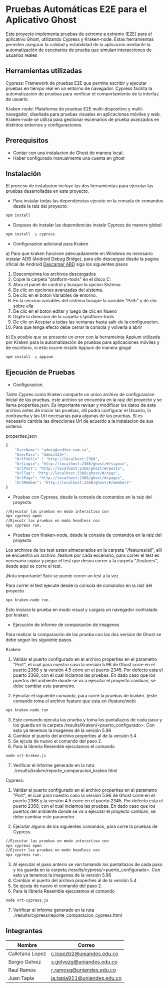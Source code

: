 # Pruebas Automáticas E2E para el Aplicativo Ghost

Este proyecto implementa pruebas de extremo a extremo (E2E) para el aplicativo Ghost, 
utilizando Cypress y Kraken-node. Estas herramientas permiten asegurar la calidad y 
estabilidad de la aplicación mediante la automatización de escenarios de prueba que 
simulan interacciones de usuarios reales

## Herramientas utilizadas

Cypress: Framework de pruebas E2E que permite escribir y ejecutar pruebas en tiempo real 
en un entorno de navegador. Cypress facilita la automatización de pruebas para verificar 
el comportamiento de la interfaz de usuario.

Kraken-node: Plataforma de pruebas E2E multi-dispositivo y multi-navegador, diseñada 
para pruebas visuales en aplicaciones móviles y web. Kraken-node se utiliza para gestionar 
escenarios de prueba avanzados en distintos entornos y configuraciones.

## Prerequisitos

* Contar con una instalacion de Ghost de manera local.
* Haber configurado manualmente una cuenta en ghost

## Instalación
El proceso de instalacion incluye las dos herramientas para ejecutar las pruebas
desarrolladas en este proyecto.

* Para instalar todas las dependencias ejecute en la consola de comandos desde la raiz del proyecto:

```bash
npm install
```

* Despues de instalar las dependencias instale Cypress de manera global
 
```bash
npm install -g cypress
```

* Configuracion adicional para Kraken

a) Para que kraken funcione adecuadamente en Windows es necesario instalar ADB (Android Debug Bridge), para ello
descargue desde la pagina oficial de Android 
<a href="https://developer.android.com/studio/releases/platform-tools">Descargar ABD</a> siga los siguientes pasos

1. Descomprima los archivos descargados
2. Copie la carpeta "platform-tools" en el disco C:
3. Abra el panel de control y busque la opcion Sistema
4. De clic en opciones avanzadas del sistema.
5. De clic en el boton Variables de entorno.
6. En la seccion variables del sistema busque la variable "Path" y de clic sobre ella
7. De clic en el boton editar y luego de clic en Nuevo
8. Digite la direccion de la carpeta c:\platform-tools
9. De clic en Aceptar a todas las ventanas hasta salir de la configuracion.
10. Para que tenga efecto debe cerrar la consola y volverla a abrir

b) Es posible que se presente un error con la herrameinta Appium utilizada por Kraken para 
la automatización de pruebas para aplicaciones móviles y de escritorio, si esto ocurre instale Appium de 
manera glogal

```bash
npm install -g appium
```


## Ejecución de Pruebas

* Configuracion.

Tanto Cypres como Kraken comparte un unico archivo de configuracion inicial de las pruebas, este archivo 
se encuentra en la raiz del proyecto y se llama properties.json. Es importante revisar y modificar los datos
de este archivo antes de iniciar las pruebas, alli podra configurar el Usuario, la contraseña y las Url 
necesarias para algunas de las pruebas. Si es necesario cambie las direcciones Url de acuerdo a la instalacion
de sus sistema

properties.json
```bash
{
    "UserName": "admin@redfox.com.co",
    "UserPass": "Admin123+",
    "UrlPublic" : "http://localhost:2368",
    "UrlLogin": "http://localhost:2368/ghost/#/signin",
    "UrlPost": "http://localhost:2368/ghost/#/posts",
    "UrlTag": "http://localhost:2368/ghost/#/tags",
    "UrlPage": "http://localhost:2368/ghost/#/pages",
    "UrlMember": "http://localhost:2368/ghost/#/members"
}

```

* Pruebas con Cypress, desde la consola de comandos en la raiz del proyecto

```bash
//Ejecutar las pruebas en modo interactivo con 
npx cypress open 
//Ejecutr las pruebas en modo headless con 
npx cypress run.
```



* Pruebas con Kraken-node, desde la consola de comandos en la raiz del proyecto

Los archivos de los test estan almacenados en la carpeta "/features/all", alli se encuentra
un archivo .feature por cada escenario, para correr el test es necesario copiar y pegar el 
test que desea correr a la carpeta "/features", desde aqui se corre el test.

¡Nota importante! Solo se puede correr un test a la vez

Para correr el test ejecute desde la consola de comandos en la raiz del proyecto

```bash
npx kraken-node run.
```

Esto iniciara la prueba en modo visual y cargara un navegador contralado por kraken.


* Ejecución de informe de comparación de imagenes

Para realizar la comparación de las prueba con las dos version de Ghost se debe seguir los siguiente pasos.

Kraken:

1. Validar el puerto configurado en el archivo properties en el parametro "Port", el cual para nuestro caso la versión 5.96 de Ghost corre en el puerto 2368 
y la versión 4.5 corre en el puerto 2345. Por defecto esta el puerto 2368, con el cual inciamos las pruebas. En dado caso que los puertos del ambiente donde 
se va a ejecutar el proyecto cambian, se debe cambiar este parametro.

2. Ejecutar el siguiente comando, para corre la pruebas de kraken. (este comando toma el archivo feature que esta en /feature/web)
```bash
npx kraken-node run
```
3. Este comando ejecuta las prueba y toma los pantallazos de cada paso y los guarda en la carpeta /results/Kraken/<puerto_configurado>. Con esto ya tenemos 
la imagenes de la versión 5.96
4. Cambiar el puerto del archivo properties al de la versión 5.4
5. Se ejcuta de nuevo el comando del paso 2.
6. Para la libreria Resemble ejecutamos el comando 
```bash
node vrt-kraken.js
```
7. Verificar el informe generado en la ruta ./results/kraken/reporte_comparacion_kraken.html


Cypress:

1. Validar el puerto configurado en el archivo properties en el parametro "Port", el cual para nuestro caso la versión 5.96 de Ghost corre en el puerto 2368 
y la versión 4.5 corre en el puerto 2345. Por defecto esta el puerto 2368, con el cual inciamos las pruebas. En dado caso que los puertos del ambiente donde 
se va a ejecutar el proyecto cambian, se debe cambiar este parametro.

2. Ejecutar alguno de los siguientes comandos, para corre la pruebas de Cypress. 
```bash
//Ejecutar las pruebas en modo interactivo con 
npx cypress open 
//Ejecutr las pruebas en modo headless con 
npx cypress run.
```
3. Al ejecutar el paso anterio se van  tomando los pantallazos de cada paso y los guarda en la carpeta /results/cypress/<puerto_configurado>. Con esto ya tenemos 
la imagenes de la versión 5.96
4. Cambiar el puerto del archivo properties al de la versión 5.4
5. Se ejcuta de nuevo el comando del paso 2.
6. Para la libreria Resemble ejecutamos el comando 
```bash
node vrt-cypress.js
```
7. Verificar el informe generado en la ruta ./results/cypress/reporte_comparacion_cypress.html


## Integrantes
Nombre | Correo
-------|---------
Calletana Lopez  | c.lopezb2@uniandes.edu.co
Sergio Gelvez | s.gelvezg@uniandes.edu.co
Raul Ramos | r.ramosg@uniandes.edu.co
Juan Tapia | ja.tapia911@uniandes.edu.co
